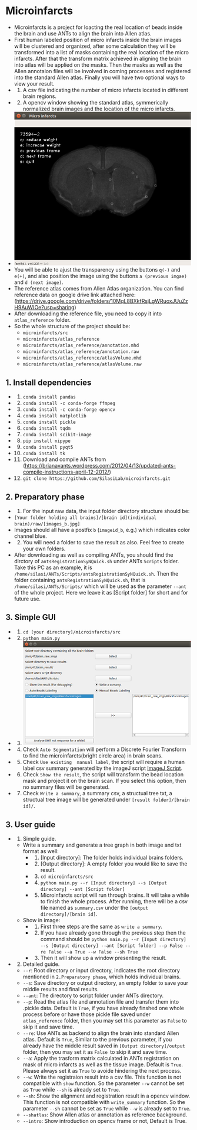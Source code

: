 # Microinfarcts
* Microinfarcts is a project for loacting the real location of beads inside the brain and use ANTs to align the brain into Allen atlas. 
* First human labeled position of micro infarcts inside the brain images will be clustered and organized, after some calculation they will be transformed into a list of masks containing the real location of the micro infarcts. After that the transform matrix achieved in aligning the brain into atlas will be applied on the masks. Then the masks as well as the Allen annotaion files will be involved in coming processes and registered into the standard Allen atlas. Finally you will have two optional ways to view your result.
* 1. A csv file indicating the number of micro infarcts located in different brain regions.
* 2. A opencv window showing the standard atlas, symmerically normalized brain images and the location of the micro infarcts. 
* ![opencv window](https://github.com/SilasiLab/microinfarcts/blob/master/pics/show.png)
* You will be able to ajust the transparency using the buttons `q(-)` and `e(+)`, and also position the image using the buttons `a (previous imgae)` and `d (next image)`.
* The reference atlas comes from Allen Atlas organization. You can find reference data on google drive link attached here:(https://drive.google.com/drive/folders/10MqL8BXkfRsjLgWRuoxJUuZzH9AuWIOe?usp=sharing)
* After downloading the reference file, you need to copy it into `atlas_reference` folder.
* So the whole structure of the project should be:
    * `microinfarcts/src`
    * `microinfarcts/atlas_reference`
    * `microinfarcts/atlas_reference/annotation.mhd`
    * `microinfarcts/atlas_reference/annotation.raw`
    * `microinfarcts/atlas_reference/atlasVolume.mhd`
    * `microinfarcts/atlas_reference/atlasVolume.raw`

## 1. Install dependencies
 * 1. `conda install pandas`
 * 2. `conda install -c conda-forge ffmpeg`
 * 3. `conda install -c conda-forge opencv`
 * 4. `conda install matplotlib`
 * 5. `conda install pickle`
 * 6. `conda install tqdm`
 * 7. `conda install scikit-image`
 * 8. `pip install nipype`
 * 9. `conda install pyqt5`
 * 10. `conda install tk`
 * 11. Download and compile ANTs from (https://brianavants.wordpress.com/2012/04/13/updated-ants-compile-instructions-april-12-2012/)
 * 12. `git clone https://github.com/SilasiLab/microinfarcts.git`

## 2. Preparatory phase
  * 1. For the input raw data, the input folder directory structure should be:
  * `[Your folder holding all brains]/[brain id](individual brain)/raw/[images_b.jpg]`
  * Images should all have a postfix `b` (`imageid_b`, e.g.) which indicates color channel blue.
  * 2. You will need a folder to save the result as also. Feel free to create your own folders.
  * After downloading as well as compiling ANTs, you should find the dirctory of `antsRegistrationSyNQuick.sh` under ANTs `Scripts` folder. Take this PC as an example, it is `/home/silasi/ANTs/Scripts/antsRegistrationSyNQuick.sh`. Then the folder containing `antsRegistrationSyNQuick.sh`, that is `/home/silasi/ANTs/Scripts/` which will be used as the parameter `--ant` of the whole project. Here we leave it as [Script folder] for short and for future use.
  
## 3. Simple GUI
  * 1. `cd [your directory]/microinfarcts/src`
  * 2. `python main.py`
  * 3. 
       ![Gui](/pics/microinfarctsGUI.png)
  * 4. Check `Auto Segmentation` will perform a Discrete Fourier Transform to find the microinfarcts(bright circle area) in brain scans.
  * 5. Check `Use existing  manual label`, the script will require a human label csv summary generated by the imageJ script [ImageJ Script](https://github.com/SilasiLab/microinfarcts/blob/master/imageJ/Bead%20Finder%20v0.1.4.ijm).
  * 6. Check `Show the result`, the script will transform the bead location mask and project it on the brain scan. If you select this option, then no summary files will be generated.
  * 7. Check `Write a summary`, a summary csv, a structual tree txt, a structual tree image will be generated under `[result folder]/[brain id]/`.
## 3. User guide
  * 1. Simple guide.
      * Write a summary and generate a tree graph in both image and txt format as well:
        * 1. [Input directory]: The folder holds individual brains folders.
        * 2. [Output directory]: A empty folder you would like to save the result.
        * 3. `cd microinfarcts/src`
        * 4. `python main.py --r [Input directory] --s [Output directory] --ant [Script folder]`
        * 5. Microinfarcts script will run through brains. It will take a while to finish the whole process. After running, there will be a csv file named as `summary.csv` under the `[output directory]/[brain id]`.
      * Show in image:
        * 1. First three steps are the same as `write a summary`.
        * 2. If you have already gone through the previous step then the command should be `python main.py --r [Input directory] --s [Output directory] --ant [Script folder] --p False --re False --a True --w False --sh True` 
        * 3. Then it will show up a window presenting the result.
  * 2. Detailed guide.
      * `--r`: Root directory or input directory, indicates the root directory mentioned in `2.Preparatory phase`, which holds individual brains.
      * `--s`: Save directory or output directory, an empty folder to save your middle results and final results.
      * `--ant`: The directory to script folder under ANTs directory.
      * `--p`: Read the atlas file and annotation file and transfer them into .pickle data. Default is `True`, if you have already finshed one whole process before or have those pickle file saved under `atlas_reference` folder, then you may set this parameter as `False` to skip it and save time.
      * `--re`: Use ANTs as backend to align the brain into standard Allen atlas. Default is `True`, Similar to the previous parameter, if you already have the middle result saved in `[Output directory]/output` folder, then you may set it as `False `to skip it and save time.
      * `--a`: Apply the trasform matrix calculated in ANTs registration on mask of micro infarcts as well as the tissue image. Default is `True`. Please always set it as `True` to avoide hindering the next process.
      * `--w`: Write the registraion result into a csv file. This function is not compatible with `show` function. So the parameter `--w` cannot be set as `True` while `--sh` is already set to `True`. 
      * `--sh`: Show the alignment and registration result in a opencv window. This function is not compatible with `write_summary` function. So the parameter `--sh` cannot be set as `True` while `--w` is already set to `True`. 
      * `--shatlas`: Show Allen atlas or annotation as reference background.
      * `--intro`: Show introduction on opencv frame or not, Default is True.
